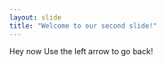 ```yaml
---
layout: slide
title: "Welcome to our second slide!"
---
```

Hey now 
Use the left arrow to go back!
